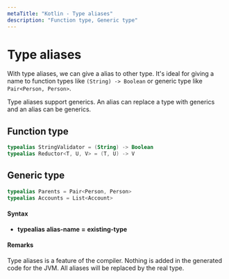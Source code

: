 ```yaml
---
metaTitle: "Kotlin - Type aliases"
description: "Function type, Generic type"
---
```


# Type aliases


With type aliases, we can give a alias to other type. It's ideal for giving a name to function types like `(String) -> Boolean` or generic type like `Pair<Person, Person>`.

Type aliases support generics. An alias can replace a type with generics and an alias can be generics.



## Function type


```kotlin
typealias StringValidator = (String) -> Boolean
typealias Reductor<T, U, V> = (T, U) -> V

```



## Generic type


```kotlin
typealias Parents = Pair<Person, Person>
typealias Accounts = List<Account>

```



#### Syntax


- **typealias** **alias-name** **=** **existing-type**



#### Remarks


Type aliases is a feature of the compiler. Nothing is added in the generated code for the JVM. All aliases will be replaced by the real type.

